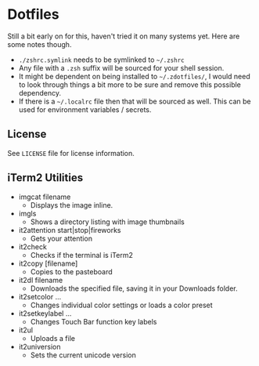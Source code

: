 # Dotfiles

Still a bit early on for this, haven't tried it on many systems yet. Here are some notes though.

* `./zshrc.symlink` needs to be symlinked to `~/.zshrc`
* Any file with a `.zsh` suffix will be sourced for your shell session.
* It might be dependent on being installed to `~/.zdotfiles/`, I would need to look through things a bit more to be sure and remove this possible dependency.
* If there is a `~/.localrc` file then that will be sourced as well.  This can be used for environment variables / secrets.

## License
See `LICENSE` file for license information.


## iTerm2 Utilities
* imgcat filename
  * Displays the image inline.
* imgls
  * Shows a directory listing with image thumbnails
* it2attention start|stop|fireworks
  * Gets your attention
* it2check
  * Checks if the terminal is iTerm2
* it2copy [filename]
  * Copies to the pasteboard
* it2dl filename
  * Downloads the specified file, saving it in your Downloads folder.
* it2setcolor ...
  * Changes individual color settings or loads a color preset
* it2setkeylabel ...
  * Changes Touch Bar function key labels
* it2ul
  * Uploads a file
* it2universion
  * Sets the current unicode version
